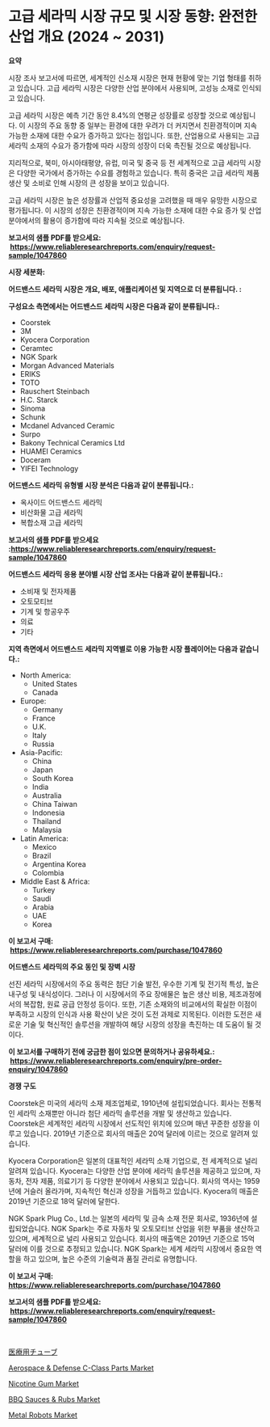 <p><h1>고급 세라믹 시장 규모 및 시장 동향: 완전한 산업 개요 (2024 ~ 2031)</h1></p><p><strong>요약</strong></p>
<p><p>시장 조사 보고서에 따르면, 세계적인 신소재 시장은 현재 현황에 맞는 기업 형태를 취하고 있습니다. 고급 세라믹 시장은 다양한 산업 분야에서 사용되며, 고성능 소재로 인식되고 있습니다.</p><p>고급 세라믹 시장은 예측 기간 동안 8.4%의 연평균 성장률로 성장할 것으로 예상됩니다. 이 시장의 주요 동향 중 일부는 환경에 대한 우려가 더 커지면서 친환경적이며 지속 가능한 소재에 대한 수요가 증가하고 있다는 점입니다. 또한, 산업용으로 사용되는 고급 세라믹 소재의 수요가 증가함에 따라 시장의 성장이 더욱 촉진될 것으로 예상됩니다.</p><p>지리적으로, 북미, 아시아태평양, 유럽, 미국 및 중국 등 전 세계적으로 고급 세라믹 시장은 다양한 국가에서 증가하는 수요를 경험하고 있습니다. 특히 중국은 고급 세라믹 제품 생산 및 소비로 인해 시장의 큰 성장을 보이고 있습니다.</p><p>고급 세라믹 시장은 높은 성장률과 산업적 중요성을 고려했을 때 매우 유망한 시장으로 평가됩니다. 이 시장의 성장은 친환경적이며 지속 가능한 소재에 대한 수요 증가 및 산업 분야에서의 활용이 증가함에 따라 지속될 것으로 예상됩니다.</p></p>
<p><strong>보고서의 샘플 PDF를 받으세요: &nbsp;<a href="https://www.reliableresearchreports.com/enquiry/request-sample/1047860">https://www.reliableresearchreports.com/enquiry/request-sample/1047860</a></strong></p>
<p><strong>시장 세분화:</strong></p>
<p><strong> 어드밴스드 세라믹 시장은 개요, 배포, 애플리케이션 및 지역으로 더 분류됩니다. :</strong></p>
<p><strong>구성요소 측면에서는 어드밴스드 세라믹 시장은 다음과 같이 분류됩니다.:</strong></p>
<p><ul><li>Coorstek</li><li>3M</li><li>Kyocera Corporation</li><li>Ceramtec</li><li>NGK Spark</li><li>Morgan Advanced Materials</li><li>ERIKS</li><li>TOTO</li><li>Rauschert Steinbach</li><li>H.C. Starck</li><li>Sinoma</li><li>Schunk</li><li>Mcdanel Advanced Ceramic</li><li>Surpo</li><li>Bakony Technical Ceramics Ltd</li><li>HUAMEI Ceramics</li><li>Doceram</li><li>YIFEI Technology</li></ul></p>
<p><strong> 어드밴스드 세라믹 유형별 시장 분석은 다음과 같이 분류됩니다.:</strong></p>
<p><ul><li>옥사이드 어드밴스드 세라믹</li><li>비산화물 고급 세라믹</li><li>복합소재 고급 세라믹</li></ul></p>
<p><strong>보고서의 샘플 PDF를 받으세요 :<a href="https://www.reliableresearchreports.com/enquiry/request-sample/1047860">https://www.reliableresearchreports.com/enquiry/request-sample/1047860</a></strong></p>
<p><strong> 어드밴스드 세라믹 응용 분야별 시장 산업 조사는 다음과 같이 분류됩니다.:</strong></p>
<p><ul><li>소비재 및 전자제품</li><li>오토모티브</li><li>기계 및 항공우주</li><li>의료</li><li>기타</li></ul></p>
<p><strong>지역 측면에서 어드밴스드 세라믹 지역별로 이용 가능한 시장 플레이어는 다음과 같습니다.:</strong></p>
<p><ul>
    <li>
        North America:
        <ul>
            <li>United States</li>
            <li>Canada</li>
        </ul>
    </li>
    <li>
        Europe:
        <ul>
            <li>Germany</li>
            <li>France</li>
            <li>U.K.</li>
            <li>Italy</li>
            <li>Russia</li>
        </ul>
    </li>
    <li>
        Asia-Pacific:
        <ul>
            <li>China</li>
            <li>Japan</li>
            <li>South Korea</li>
            <li>India</li>
            <li>Australia</li>
            <li>China Taiwan</li>
            <li>Indonesia</li>
            <li>Thailand</li>
            <li>Malaysia</li>
        </ul>
    </li>
    <li>
        Latin America:
        <ul>
            <li>Mexico</li>
            <li>Brazil</li>
            <li>Argentina Korea</li>
            <li>Colombia</li>
        </ul>
    </li>
    <li>
        Middle East & Africa:
        <ul>
            <li>Turkey</li>
            <li>Saudi</li>
            <li>Arabia</li>
            <li>UAE</li>
            <li>Korea</li>
        </ul>
    </li>
    </ul></p>
<p><strong>이 보고서 구매: &nbsp;<a href="https://www.reliableresearchreports.com/purchase/1047860">https://www.reliableresearchreports.com/purchase/1047860</a></strong></p>
<p><strong>어드밴스드 세라믹의 주요 동인 및 장벽 시장</strong></p>
<p><p>선진 세라믹 시장에서의 주요 동력은 첨단 기술 발전, 우수한 기계 및 전기적 특성, 높은 내구성 및 내식성이다. 그러나 이 시장에서의 주요 장애물은 높은 생산 비용, 제조과정에서의 복잡함, 원료 공급 안정성 등이다. 또한, 기존 소재와의 비교에서의 확실한 이점이 부족하고 시장의 인식과 사용 확산이 낮은 것이 도전 과제로 지목된다. 이러한 도전은 새로운 기술 및 혁신적인 솔루션을 개발하여 해당 시장의 성장을 촉진하는 데 도움이 될 것이다.</p></p>
<p><strong>이 보고서를 구매하기 전에 궁금한 점이 있으면 문의하거나 공유하세요.: &nbsp;<a href="https://www.reliableresearchreports.com/enquiry/pre-order-enquiry/1047860">https://www.reliableresearchreports.com/enquiry/pre-order-enquiry/1047860</a></strong></p>
<p><strong>경쟁 구도</strong></p>
<p><p>Coorstek은 미국의 세라믹 소재 제조업체로, 1910년에 설립되었습니다. 회사는 전통적인 세라믹 소재뿐만 아니라 첨단 세라믹 솔루션을 개발 및 생산하고 있습니다. Coorstek은 세계적인 세라믹 시장에서 선도적인 위치에 있으며 매년 꾸준한 성장을 이루고 있습니다. 2019년 기준으로 회사의 매출은 20억 달러에 이르는 것으로 알려져 있습니다.</p><p>Kyocera Corporation은 일본의 대표적인 세라믹 소재 기업으로, 전 세계적으로 널리 알려져 있습니다. Kyocera는 다양한 산업 분야에 세라믹 솔루션을 제공하고 있으며, 자동차, 전자 제품, 의료기기 등 다양한 분야에서 사용되고 있습니다. 회사의 역사는 1959년에 거슬러 올라가며, 지속적인 혁신과 성장을 거듭하고 있습니다. Kyocera의 매출은 2019년 기준으로 18억 달러에 달한다.</p><p>NGK Spark Plug Co., Ltd.는 일본의 세라믹 및 금속 소재 전문 회사로, 1936년에 설립되었습니다. NGK Spark는 주로 자동차 및 오토모티브 산업을 위한 부품을 생산하고 있으며, 세계적으로 널리 사용되고 있습니다. 회사의 매출액은 2019년 기준으로 15억 달러에 이를 것으로 추정되고 있습니다. NGK Spark는 세계 세라믹 시장에서 중요한 역할을 하고 있으며, 높은 수준의 기술력과 품질 관리로 유명합니다.</p></p>
<p><strong>이 보고서 구매: &nbsp; <a href="https://www.reliableresearchreports.com/purchase/1047860">https://www.reliableresearchreports.com/purchase/1047860</a></strong></p>
<p><strong>보고서의 샘플 PDF를 받으세요: &nbsp;<a href="https://www.reliableresearchreports.com/enquiry/request-sample/1047860">https://www.reliableresearchreports.com/enquiry/request-sample/1047860</a></strong><strong></strong></p>
<p>&nbsp;</p>
<p><p><a href="https://github.com/ycmtqqhvk3273/Market-Research-Report-List-1/blob/main/319958917318.md">医療用チューブ</a></p><p><a href="https://issuu.com/reportprime-2/docs/aerospace-defense-c-class-parts-market-size-2030.p">Aerospace & Defense C-Class Parts Market</a></p><p><a href="https://github.com/ashepherd82/Market-Research-Report-List-4/blob/main/nicotine-gum-market.md">Nicotine Gum Market</a></p><p><a href="https://github.com/irfadac/Market-Research-Report-List-2/blob/main/bbq-sauces-rubs-market.md">BBQ Sauces & Rubs Market</a></p><p><a href="https://view.publitas.com/reportprime-1/metal-robots-market-centers-on-aspects-such-as-market-growth-market-share-market-opportunity-and-projected-forecasts-spanning-from-2024-to-2031/">Metal Robots Market</a></p></p>